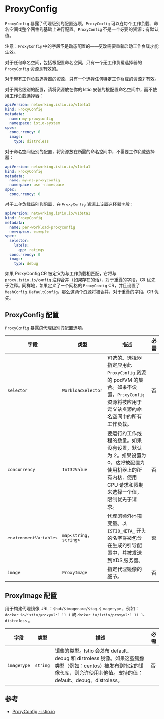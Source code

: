 # ProxyConfig

`ProxyConfig` 暴露了代理级别的配置选项。`ProxyConfig` 可以在每个工作负载、命名空间或整个网格的基础上进行配置。`ProxyConfig` 不是一个必要的资源；有默认值。

注意：`ProxyConfig` 中的字段不是动态配置的——更改需要重新启动工作负载才能生效。

对于任何命名空间，包括根配置命名空间，只有一个无工作负载选择器的 `ProxyConfig` 资源是有效的。

对于带有工作负载选择器的资源，只有一个选择任何特定工作负载的资源才有效。

对于网格级别的配置，请将资源放在你的 Istio 安装的根配置命名空间中，而不使用工作负载选择器：

```yaml
apiVersion: networking.istio.io/v1beta1
kind: ProxyConfig
metadata:
  name: my-proxyconfig
  namespace: istio-system
spec:
  concurrency: 0
  image:
    type: distroless
```

对于命名空间级别的配置，将资源放在所需的命名空间中，不需要工作负载选择器：

```yaml
apiVersion: networking.istio.io/v1beta1
kind: ProxyConfig
metadata:
  name: my-ns-proxyconfig
  namespace: user-namespace
spec:
  concurrency: 0
```

对于工作负载级别的配置，在 `ProxyConfig` 资源上设置选择器字段：

```yaml
apiVersion: networking.istio.io/v1beta1
kind: ProxyConfig
metadata:
  name: per-workload-proxyconfig
  namespace: example
spec:
  selector:
    labels:
      app: ratings
  concurrency: 0
  image:
    type: debug
```

如果 ProxyConfig CR 被定义为与工作负载相匹配，它将与 `proxy.istio.io/config` 注释合并（如果存在的话），对于重叠的字段，CR 优先于注释。同样地，如果定义了一个网格的 `ProxyConfig` CR，并且设置了 `MeshConfig.DefaultConfig`，那么这两个资源将被合并，对于重叠的字段，CR 优先。

## ProxyConfig 配置

`ProxyConfig` 暴露的代理级别的配置选项。

| 字段                   | 类型                  | 描述                                                         | 必需 |
| ---------------------- | --------------------- | ------------------------------------------------------------ | ---- |
| `selector`             | `WorkloadSelector`    | 可选的。选择器指定应用此 `ProxyConfig` 资源的 pod/VM 的集合。如果不设置，`ProxyConfig` 资源将被应用于定义该资源的命名空间中的所有工作负载。 | 否   |
| `concurrency`          | `Int32Value`          | 要运行的工作线程的数量。如果没有设置，默认为 2。如果设置为 0，这将被配置为使用机器上的所有内核，使用 CPU 请求和限制来选择一个值，限制优先于请求。 | 否   |
| `environmentVariables` | `map<string, string>` | 代理的额外环境变量。以`ISTIO_META_` 开头的名字将被包含在生成的引导配置中，并被发送到XDS 服务器。 | 否   |
| `image`                | `ProxyImage`          | 指定代理镜像的细节。                                         | 否   |

## ProxyImage 配置

用于构建代理镜像 URL：`$hub/$imagename/$tag-$imagetype` 。例如：`docker.io/istio/proxyv2:1.11.1` 或 `docker.io/istio/proxyv2:1.11.1-distroless` 。

| 字段        | 类型     | 描述                                                         | 必需 |
| ----------- | -------- | ------------------------------------------------------------ | ---- |
| `imageType` | `string` | 镜像的类型。Istio 会发布 default、debug 和 distroless 镜像。如果这些镜像类型（例如：centos）被发布到指定的镜像仓库，则允许使用其他值。支持的值：default、debug、distroless。 | 否   |

## 参考

- [ProxyConfig - istio.io](https://istio.io/latest/docs/reference/config/networking/proxy-config/)